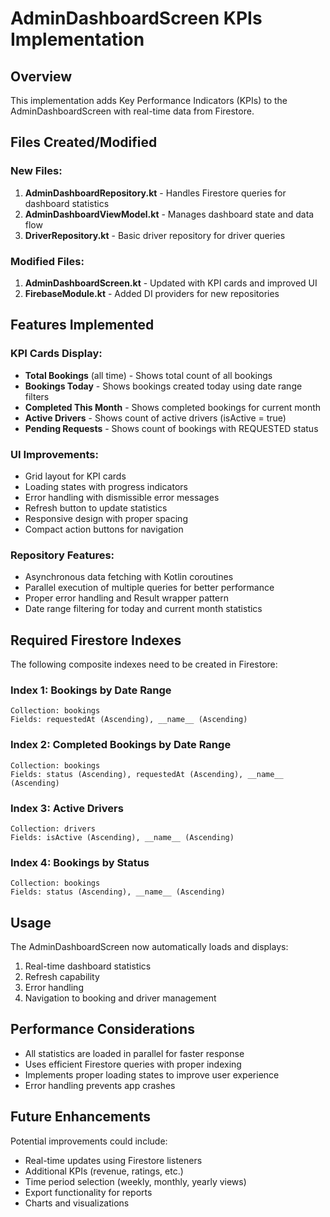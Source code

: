 # AdminDashboardScreen KPIs Implementation

## Overview
This implementation adds Key Performance Indicators (KPIs) to the AdminDashboardScreen with real-time data from Firestore.

## Files Created/Modified

### New Files:
1. **AdminDashboardRepository.kt** - Handles Firestore queries for dashboard statistics
2. **AdminDashboardViewModel.kt** - Manages dashboard state and data flow
3. **DriverRepository.kt** - Basic driver repository for driver queries

### Modified Files:
1. **AdminDashboardScreen.kt** - Updated with KPI cards and improved UI
2. **FirebaseModule.kt** - Added DI providers for new repositories

## Features Implemented

### KPI Cards Display:
- **Total Bookings** (all time) - Shows total count of all bookings
- **Bookings Today** - Shows bookings created today using date range filters
- **Completed This Month** - Shows completed bookings for current month
- **Active Drivers** - Shows count of active drivers (isActive = true)
- **Pending Requests** - Shows count of bookings with REQUESTED status

### UI Improvements:
- Grid layout for KPI cards
- Loading states with progress indicators
- Error handling with dismissible error messages
- Refresh button to update statistics
- Responsive design with proper spacing
- Compact action buttons for navigation

### Repository Features:
- Asynchronous data fetching with Kotlin coroutines
- Parallel execution of multiple queries for better performance
- Proper error handling and Result wrapper pattern
- Date range filtering for today and current month statistics

## Required Firestore Indexes

The following composite indexes need to be created in Firestore:

### Index 1: Bookings by Date Range
```
Collection: bookings
Fields: requestedAt (Ascending), __name__ (Ascending)
```

### Index 2: Completed Bookings by Date Range
```
Collection: bookings
Fields: status (Ascending), requestedAt (Ascending), __name__ (Ascending)
```

### Index 3: Active Drivers
```
Collection: drivers
Fields: isActive (Ascending), __name__ (Ascending)
```

### Index 4: Bookings by Status
```
Collection: bookings
Fields: status (Ascending), __name__ (Ascending)
```

## Usage

The AdminDashboardScreen now automatically loads and displays:
1. Real-time dashboard statistics
2. Refresh capability
3. Error handling
4. Navigation to booking and driver management

## Performance Considerations

- All statistics are loaded in parallel for faster response
- Uses efficient Firestore queries with proper indexing
- Implements proper loading states to improve user experience
- Error handling prevents app crashes

## Future Enhancements

Potential improvements could include:
- Real-time updates using Firestore listeners
- Additional KPIs (revenue, ratings, etc.)
- Time period selection (weekly, monthly, yearly views)
- Export functionality for reports
- Charts and visualizations
